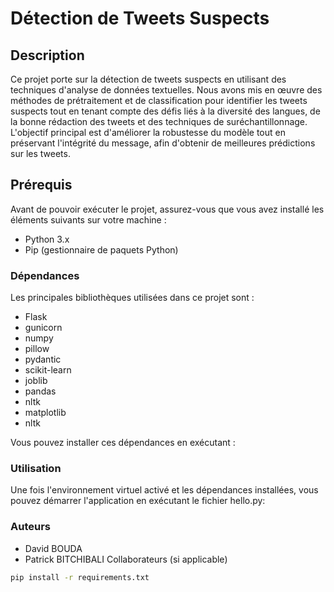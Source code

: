 # Détection de Tweets Suspects

## Description
Ce projet porte sur la détection de tweets suspects en utilisant des techniques d'analyse de données textuelles. Nous avons mis en œuvre des méthodes de prétraitement et de classification pour identifier les tweets suspects tout en tenant compte des défis liés à la diversité des langues, de la bonne rédaction des tweets et des techniques de suréchantillonnage. L'objectif principal est d'améliorer la robustesse du modèle tout en préservant l'intégrité du message, afin d'obtenir de meilleures prédictions sur les tweets.

## Prérequis

Avant de pouvoir exécuter le projet, assurez-vous que vous avez installé les éléments suivants sur votre machine :

- Python 3.x
- Pip (gestionnaire de paquets Python)

### Dépendances

Les principales bibliothèques utilisées dans ce projet sont :
- Flask
- gunicorn
- numpy
- pillow
- pydantic
- scikit-learn
- joblib
- pandas
- nltk
- matplotlib
- nltk

  
Vous pouvez installer ces dépendances en exécutant :

### Utilisation
Une fois l'environnement virtuel activé et les dépendances installées, vous pouvez démarrer l'application en exécutant le fichier hello.py:

### Auteurs
- David BOUDA
- Patrick BITCHIBALI
Collaborateurs (si applicable)

```bash
pip install -r requirements.txt
